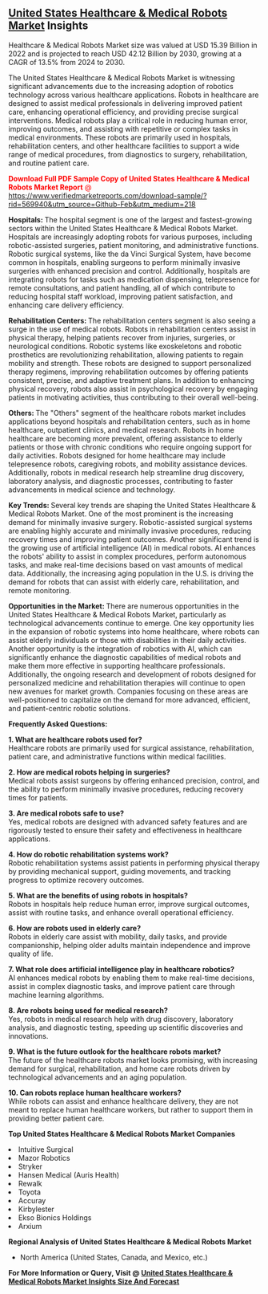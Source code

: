<h2><a href="https://www.verifiedmarketreports.com/download-sample/?rid=569940&amp;utm_source=Github-Feb&amp;utm_medium=218" target="_blank">United States Healthcare & Medical Robots Market</a> Insights</h2><p>Healthcare & Medical Robots Market size was valued at USD 15.39 Billion in 2022 and is projected to reach USD 42.12 Billion by 2030, growing at a CAGR of 13.5% from 2024 to 2030.</p><p> <p>The United States Healthcare & Medical Robots Market is witnessing significant advancements due to the increasing adoption of robotics technology across various healthcare applications. Robots in healthcare are designed to assist medical professionals in delivering improved patient care, enhancing operational efficiency, and providing precise surgical interventions. Medical robots play a critical role in reducing human error, improving outcomes, and assisting with repetitive or complex tasks in medical environments. These robots are primarily used in hospitals, rehabilitation centers, and other healthcare facilities to support a wide range of medical procedures, from diagnostics to surgery, rehabilitation, and routine patient care.</p> <p><p><span class=""><span style="color: #ff0000;"><strong>Download Full PDF Sample Copy of United States Healthcare & Medical Robots Market Report</strong> @ </span><a href="https://www.verifiedmarketreports.com/download-sample/?rid=569940&amp;utm_source=Github-Feb&amp;utm_medium=218" target="_blank">https://www.verifiedmarketreports.com/download-sample/?rid=569940&amp;utm_source=Github-Feb&amp;utm_medium=218</a></span></p></p> <p><strong>Hospitals: </strong>The hospital segment is one of the largest and fastest-growing sectors within the United States Healthcare & Medical Robots Market. Hospitals are increasingly adopting robots for various purposes, including robotic-assisted surgeries, patient monitoring, and administrative functions. Robotic surgical systems, like the da Vinci Surgical System, have become common in hospitals, enabling surgeons to perform minimally invasive surgeries with enhanced precision and control. Additionally, hospitals are integrating robots for tasks such as medication dispensing, telepresence for remote consultations, and patient handling, all of which contribute to reducing hospital staff workload, improving patient satisfaction, and enhancing care delivery efficiency.</p> <p><strong>Rehabilitation Centers: </strong>The rehabilitation centers segment is also seeing a surge in the use of medical robots. Robots in rehabilitation centers assist in physical therapy, helping patients recover from injuries, surgeries, or neurological conditions. Robotic systems like exoskeletons and robotic prosthetics are revolutionizing rehabilitation, allowing patients to regain mobility and strength. These robots are designed to support personalized therapy regimens, improving rehabilitation outcomes by offering patients consistent, precise, and adaptive treatment plans. In addition to enhancing physical recovery, robots also assist in psychological recovery by engaging patients in motivating activities, thus contributing to their overall well-being.</p> <p><strong>Others: </strong>The "Others" segment of the healthcare robots market includes applications beyond hospitals and rehabilitation centers, such as in home healthcare, outpatient clinics, and medical research. Robots in home healthcare are becoming more prevalent, offering assistance to elderly patients or those with chronic conditions who require ongoing support for daily activities. Robots designed for home healthcare may include telepresence robots, caregiving robots, and mobility assistance devices. Additionally, robots in medical research help streamline drug discovery, laboratory analysis, and diagnostic processes, contributing to faster advancements in medical science and technology.</p> <p><strong>Key Trends: </strong>Several key trends are shaping the United States Healthcare & Medical Robots Market. One of the most prominent is the increasing demand for minimally invasive surgery. Robotic-assisted surgical systems are enabling highly accurate and minimally invasive procedures, reducing recovery times and improving patient outcomes. Another significant trend is the growing use of artificial intelligence (AI) in medical robots. AI enhances the robots' ability to assist in complex procedures, perform autonomous tasks, and make real-time decisions based on vast amounts of medical data. Additionally, the increasing aging population in the U.S. is driving the demand for robots that can assist with elderly care, rehabilitation, and remote monitoring.</p> <p><strong>Opportunities in the Market: </strong>There are numerous opportunities in the United States Healthcare & Medical Robots Market, particularly as technological advancements continue to emerge. One key opportunity lies in the expansion of robotic systems into home healthcare, where robots can assist elderly individuals or those with disabilities in their daily activities. Another opportunity is the integration of robotics with AI, which can significantly enhance the diagnostic capabilities of medical robots and make them more effective in supporting healthcare professionals. Additionally, the ongoing research and development of robots designed for personalized medicine and rehabilitation therapies will continue to open new avenues for market growth. Companies focusing on these areas are well-positioned to capitalize on the demand for more advanced, efficient, and patient-centric robotic solutions.</p> <p><strong>Frequently Asked Questions:</strong></p> <p><strong>1. What are healthcare robots used for?</strong><br>Healthcare robots are primarily used for surgical assistance, rehabilitation, patient care, and administrative functions within medical facilities.</p> <p><strong>2. How are medical robots helping in surgeries?</strong><br>Medical robots assist surgeons by offering enhanced precision, control, and the ability to perform minimally invasive procedures, reducing recovery times for patients.</p> <p><strong>3. Are medical robots safe to use?</strong><br>Yes, medical robots are designed with advanced safety features and are rigorously tested to ensure their safety and effectiveness in healthcare applications.</p> <p><strong>4. How do robotic rehabilitation systems work?</strong><br>Robotic rehabilitation systems assist patients in performing physical therapy by providing mechanical support, guiding movements, and tracking progress to optimize recovery outcomes.</p> <p><strong>5. What are the benefits of using robots in hospitals?</strong><br>Robots in hospitals help reduce human error, improve surgical outcomes, assist with routine tasks, and enhance overall operational efficiency.</p> <p><strong>6. How are robots used in elderly care?</strong><br>Robots in elderly care assist with mobility, daily tasks, and provide companionship, helping older adults maintain independence and improve quality of life.</p> <p><strong>7. What role does artificial intelligence play in healthcare robotics?</strong><br>AI enhances medical robots by enabling them to make real-time decisions, assist in complex diagnostic tasks, and improve patient care through machine learning algorithms.</p> <p><strong>8. Are robots being used for medical research?</strong><br>Yes, robots in medical research help with drug discovery, laboratory analysis, and diagnostic testing, speeding up scientific discoveries and innovations.</p> <p><strong>9. What is the future outlook for the healthcare robots market?</strong><br>The future of the healthcare robots market looks promising, with increasing demand for surgical, rehabilitation, and home care robots driven by technological advancements and an aging population.</p> <p><strong>10. Can robots replace human healthcare workers?</strong><br>While robots can assist and enhance healthcare delivery, they are not meant to replace human healthcare workers, but rather to support them in providing better patient care.</p> </p><p><strong>Top United States Healthcare & Medical Robots Market Companies</strong></p><div data-test-id=""><p><li>Intuitive Surgical</li><li> Mazor Robotics</li><li> Stryker</li><li> Hansen Medical (Auris Health)</li><li> Rewalk</li><li> Toyota</li><li> Accuray</li><li> Kirbylester</li><li> Ekso Bionics Holdings</li><li> Arxium</li></p><div><strong>Regional Analysis of&nbsp;United States Healthcare & Medical Robots Market</strong></div><ul><li dir="ltr"><p dir="ltr">North America&nbsp;(United States, Canada, and Mexico, etc.)</p></li></ul><p><strong>For More Information or Query, Visit @&nbsp;</strong><strong><a href="https://www.verifiedmarketreports.com/product/healthcare-medical-robots-market-size-and-forecast/?utm_source=Github-Feb&amp;utm_medium=218" target="_blank">United States Healthcare & Medical Robots Market Insights Size And Forecast</a></strong></p></div>
